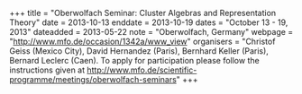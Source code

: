 +++
title = "Oberwolfach Seminar: Cluster Algebras and Representation Theory"
date = 2013-10-13
enddate = 2013-10-19
dates = "October 13 - 19, 2013"
dateadded = 2013-05-22
note = "Oberwolfach, Germany"
webpage = "http://www.mfo.de/occasion/1342a/www_view"
organisers = "Christof Geiss (Mexico City), David Hernandez (Paris), Bernhard Keller (Paris), Bernard Leclerc (Caen). 
To apply for participation please follow the instructions given at
http://www.mfo.de/scientific-programme/meetings/oberwolfach-seminars"
+++
